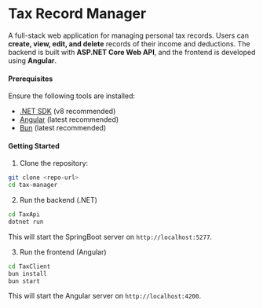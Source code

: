 # Tax Record Manager

A full-stack web application for managing personal tax records. Users can **create, view, edit, and delete** records of their income and deductions. The backend is built with **ASP.NET Core Web API**, and the frontend is developed using **Angular**.

#### Prerequisites

Ensure the following tools are installed:

- [.NET SDK](https://dotnet.microsoft.com/en-us/download) (v8 recommended)
- [Angular](https://angular.dev/) (latest recommended)
- [Bun](https://bun.sh/) (latest recommended)

#### Getting Started

1. Clone the repository:

```bash
git clone <repo-url>
cd tax-manager
```

2. Run the backend (.NET)

```bash
cd TaxApi
dotnet run
```

This will start the SpringBoot server on `http://localhost:5277`.

3. Run the frontend (Angular)

```bash
cd TaxClient
bun install
bun start
```

This will start the Angular server on `http://localhost:4200`.
